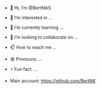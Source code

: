 - 👋 Hi, I’m @BertNikS
- 👀 I’m interested in ...
- 🌱 I’m currently learning ...
- 💞️ I’m looking to collaborate on ...
- 📫 How to reach me ...
- 😄 Pronouns: ...
- ⚡ Fun fact: ...

- Main account: https://github.com/BertNK

<!---
BertNikS/BertNikS is a ✨ special ✨ repository because its `README.md` (this file) appears on your GitHub profile.
You can click the Preview link to take a look at your changes.
--->
